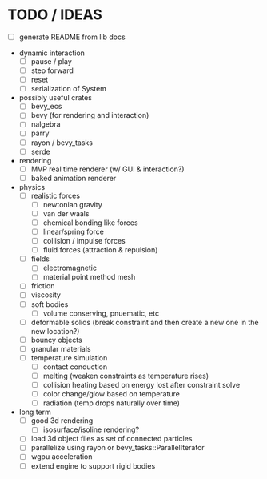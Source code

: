 # TODO / IDEAS

- [ ] generate README from lib docs

- dynamic interaction
  - [ ] pause / play
  - [ ] step forward
  - [ ] reset
  - [ ] serialization of System

- possibly useful crates
  - [ ] bevy_ecs
  - [ ] bevy (for rendering and interaction)
  - [ ] nalgebra
  - [ ] parry
  - [ ] rayon / bevy_tasks
  - [ ] serde

- rendering
  - [ ] MVP real time renderer (w/ GUI & interaction?)
  - [ ] baked animation renderer

- physics
  - [ ] realistic forces
    - [ ] newtonian gravity
    - [ ] van der waals
    - [ ] chemical bonding like forces
    - [ ] linear/spring force
    - [ ] collision / impulse forces
    - [ ] fluid forces (attraction & repulsion)
  - [ ] fields
    - [ ] electromagnetic
    - [ ] material point method mesh
  - [ ] friction
  - [ ] viscosity
  - [ ] soft bodies
    - [ ] volume conserving, pnuematic, etc
  - [ ] deformable solids (break constraint and then create a new one in the new location?)
  - [ ] bouncy objects
  - [ ] granular materials
  - [ ] temperature simulation
    - [ ] contact conduction
    - [ ] melting (weaken constraints as temperature rises)
    - [ ] collision heating based on energy lost after constraint solve
    - [ ] color change/glow based on temperature
    - [ ] radiation (temp drops naturally over time)

- long term
  - [ ] good 3d rendering
    - [ ] isosurface/isoline rendering?
  - [ ] load 3d object files as set of connected particles
  - [ ] parallelize using rayon or bevy_tasks::ParallelIterator
  - [ ] wgpu acceleration
  - [ ] extend engine to support rigid bodies